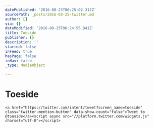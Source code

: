 ```yaml
---
datePublished: '2016-08-25T06:25:02.312Z'
sourcePath: _posts/2016-08-25-twitter.md
author: []
via: {}
dateModified: '2016-08-25T06:24:55.941Z'
title: Toeside
publisher: {}
description: ''
starred: false
inFeed: true
hasPage: false
inNav: false
_type: MediaObject

---
```

# Toeside

    <a href="https://twitter.com/intent/tweet?screen_name=toeside" class="twitter-mention-button" data-show-count="false">Tweet to @toeside</a><script async src="//platform.twitter.com/widgets.js" charset="utf-8"></script>